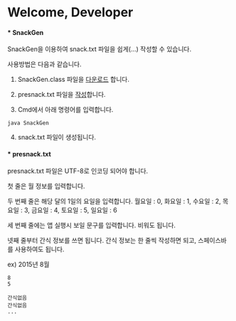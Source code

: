 # Welcome, Developer

#### * SnackGen

  SnackGen을 이용하여 snack.txt 파일을 쉽게(...) 작성할 수 있습니다.
  
  사용방법은 다음과 같습니다.
  
  1. SnackGen.class 파일을 [다운로드](https://raw.githubusercontent.com/komst/AND-TS/master/dev/SnackGen.class) 합니다.
  
  2. presnack.txt 파일을 [작성](https://github.com/komst/AND-TS/blob/master/dev/README.md#-presnacktxt)합니다.
  
  3. Cmd에서 아래 명령어를 입력합니다.
  
  ```
  java SnackGen
  ```
  
  4. snack.txt 파일이 생성됩니다.
    
#### * presnack.txt

  presnack.txt 파일은 UTF-8로 인코딩 되어야 합니다.
  
  첫 줄은 월 정보를 입력합니다.
  
  두 번째 줄은 해당 달의 1일의 요일을 입력합니다.
  월요일 : 0, 화요일 : 1, 수요일 : 2, 목요일 : 3, 금요일 : 4, 토요일 : 5, 일요일 : 6
  
  세 번째 줄에는 앱 실행시 보일 문구를 입력합니다. 비워도 됩니다.
  
  넷째 줄부터 간식 정보를 쓰면 됩니다.
  간식 정보는 한 줄씩 작성하면 되고, 스페이스바를 사용하여도 됩니다.
    
   ex) 2015년 8월
    
  ```
  8
  5
  
  간식없음
  간식없음
  ...
  ```
